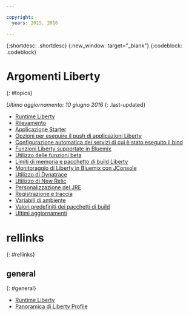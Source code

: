 ```yaml
---

copyright:
  years: 2015, 2016

---
```


{:shortdesc: .shortdesc}
{:new_window: target="_blank"}
{:codeblock: .codeblock}

# Argomenti Liberty
{: #topics}

*Ultimo aggiornamento: 10 giugno 2016*
{: .last-updated}

* [Runtime Liberty](index.html)
* [Rilevamento](index.html#detection)
* [Applicazione Starter](index.html#starter_application)
* [Opzioni per eseguire il push di applicazioni Liberty](optionsForPushing.html)
* [Configurazione automatica dei servizi di cui è stato eseguito il bind](autoConfig.html)
* [Funzioni Liberty supportate in Bluemix](libertyFeatures.html)
* [Utilizzo delle funzioni beta](usingBetaFeatures.html)
* [Limiti di memoria e pacchetto di build Liberty](memoryLimits.html)
* [Monitoraggio di Liberty in Bluemix con JConsole](jconsole.html)
* [Utilizzo di Dynatrace](dynatrace.html)
* [Utilizzo di New Relic](newRelic.html)
* [Personalizzazione del JRE](customizingJRE.html)
* [Registrazione e traccia ](loggingAndTracing.html)
* [Variabili di ambiente](environmentVariables.html)
* [Valori predefiniti dei pacchetti di build](buildpackDefaults.html)
* [Ultimi aggiornamenti](updates.html)

# rellinks
{: #rellinks}
## general
{: #general}
* [Runtime Liberty](index.html)
* [Panoramica di Liberty Profile](http://www-01.ibm.com/support/knowledgecenter/SSAW57_8.5.5/com.ibm.websphere.wlp.nd.doc/ae/cwlp_about.html)
